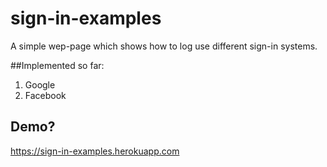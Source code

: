 # sign-in-examples
A simple wep-page which shows how to log use different sign-in systems.

##Implemented so far:
1. Google
2. Facebook

## Demo?
https://sign-in-examples.herokuapp.com